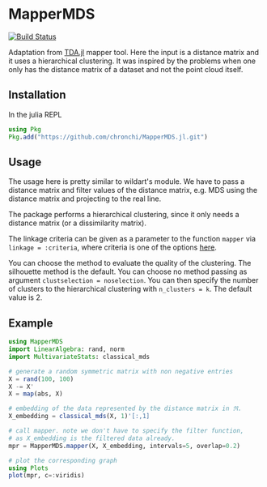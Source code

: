 MapperMDS
===

[![Build Status](https://travis-ci.org/chronchi/MapperMDS.jl.svg?branch=master)](https://travis-ci.org/chronchi/MapperMDS.jl)


Adaptation from [TDA.jl](https://github.com/wildart/TDA.jl) mapper
tool. Here the input is a distance matrix and it uses a hierarchical
clustering. It was inspired by the problems when one only has the
distance matrix of a dataset and not the point cloud itself.

Installation
---
In the julia REPL
```julia
using Pkg
Pkg.add("https://github.com/chronchi/MapperMDS.jl.git")
```

Usage
---
The usage here is pretty similar to wildart's module.
We have to pass a distance matrix and filter values of the
distance matrix, e.g. MDS using the distance matrix and projecting
to the real line.

The package performs a hierarchical clustering, since it only needs
a distance matrix (or a dissimilarity matrix).

The linkage criteria can be given as a parameter to the function ```mapper``` via ```linkage = :criteria```, where criteria is one of
the options [here](http://juliastats.github.io/Clustering.jl/stable/hclust.html#Hierarchical-Clustering-1).

You can choose the method to evaluate the quality of the clustering.
The silhouette method is the default. You can choose no method passing
as argument ```clustselection = noselection```. You can then specify the number
of clusters to the hierarchical clustering with ```n_clusters = k```.
The default value is 2.

Example
---

```julia
using MapperMDS
import LinearAlgebra: rand, norm
import MultivariateStats: classical_mds

# generate a random symmetric matrix with non negative entries
X = rand(100, 100)
X -= X'
X = map(abs, X)

# embedding of the data represented by the distance matrix in ℜ.
X_embedding = classical_mds(X, 1)'[:,1]

# call mapper. note we don't have to specify the filter function,
# as X_embedding is the filtered data already.
mpr = MapperMDS.mapper(X, X_embedding, intervals=5, overlap=0.2)

# plot the corresponding graph
using Plots
plot(mpr, c=:viridis)
```
